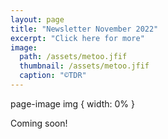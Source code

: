 ```yaml
---
layout: page
title: "Newsletter November 2022"
excerpt: "Click here for more"
image: 
  path: /assets/metoo.jfif
  thumbnail: /assets/metoo.jfif
  caption: "©TDR"
---
```


page-image img {
    width: 0%
}
 
Coming soon!
